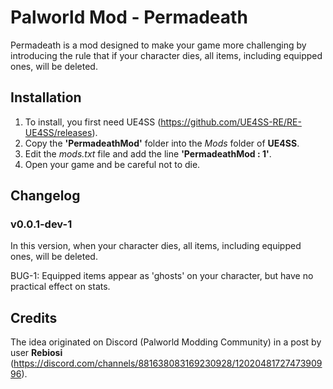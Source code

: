 # Palworld Mod - Permadeath

Permadeath is a mod designed to make your game more challenging by introducing the rule that if your character dies, all items, including equipped ones, will be deleted.

## Installation

1. To install, you first need UE4SS (<https://github.com/UE4SS-RE/RE-UE4SS/releases>).
2. Copy the **'PermadeathMod'** folder into the *Mods* folder of **UE4SS**.
3. Edit the *mods.txt* file and add the line **'PermadeathMod : 1'**.
4. Open your game and be careful not to die.

## Changelog

### v0.0.1-dev-1

In this version, when your character dies, all items, including equipped ones, will be deleted.

BUG-1: Equipped items appear as 'ghosts' on your character, but have no practical effect on stats.

## Credits

The idea originated on Discord (Palworld Modding Community) in a post by user **Rebiosi** (<https://discord.com/channels/881638083169230928/1202048172747390996>).
